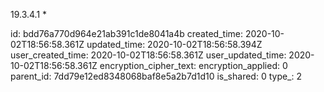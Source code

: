 19.3.4.1 *

id: bdd76a770d964e21ab391c1de8041a4b
created_time: 2020-10-02T18:56:58.361Z
updated_time: 2020-10-02T18:56:58.394Z
user_created_time: 2020-10-02T18:56:58.361Z
user_updated_time: 2020-10-02T18:56:58.361Z
encryption_cipher_text: 
encryption_applied: 0
parent_id: 7dd79e12ed8348068baf8e5a2b7d1d10
is_shared: 0
type_: 2